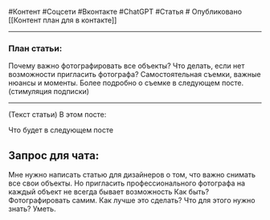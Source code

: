 #Контент #Соцсети #Вконтакте #ChatGPT #Статья # Опубликовано
[[Контент план для в контакте]]
_____________
### План статьи:
Почему важно фотографировать все объекты?
Что делать, если нет возможности пригласить фотографа?
Самостоятельная съемки, важные нюансы и моменты.
Более подробно о съемке в следующем посте. (стимуляция подписки)

___________
(Текст статьи)
В этом посте:


Что будет в следующем посте

## Запрос для чата:

Мне нужно написать статью для дизайнеров о том, что 
важно снимать все свои объекты.
Но пригласить профессионального фотографа на каждый объект не всегда бывает возможность
Как быть? Фотографировать самим. 
Как лучше это сделать? Что для этого нужно знать? Уметь.

